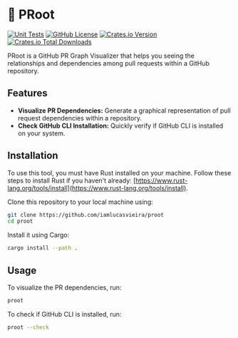# 🌳 PRoot
[![Unit Tests](https://github.com/iamlucasvieira/proot/actions/workflows/rust.yml/badge.svg)](https://github.com/iamlucasvieira/proot/actions/workflows/rust.yml)
[![GitHub License](https://img.shields.io/github/license/iamlucasvieira/proot)](LICENSE)
[![Crates.io Version](https://img.shields.io/crates/v/proot)](https://crates.io/crates/proot)
[![Crates.io Total Downloads](https://img.shields.io/crates/d/proot)](https://crates.io/crates/proot)


PRoot is a GitHub PR Graph Visualizer that helps you seeing the relationships and dependencies among pull requests within a GitHub repository.

## Features

- **Visualize PR Dependencies:** Generate a graphical representation of pull request dependencies within a repository.
- **Check GitHub CLI Installation:** Quickly verify if GitHub CLI is installed on your system.

## Installation

To use this tool, you must have Rust installed on your machine. Follow these steps to install Rust if you haven't already: [https://www.rust-lang.org/tools/install](https://www.rust-lang.org/tools/install).

Clone this repository to your local machine using:

```bash
git clone https://github.com/iamlucasvieira/proot
cd proot
```

Install it using Cargo:

```bash
cargo install --path .
```

## Usage

To visualize the PR dependencies, run:

```bash
proot
```

To check if GitHub CLI is installed, run:

```bash
proot --check
```
